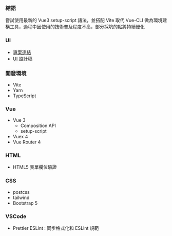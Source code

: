 ### 結語

嘗試使用最新的 Vue3 setup-script 語法，並搭配 Vite 取代 Vue-CLI 做為環境建構工具，過程中因使用的技術普及程度不高，部分採坑的點將持續優化

### UI
- [專案連結](https://challenge.thef2e.com/user/1600?schedule=3421#works-3421)
- [UI 設計稿](https://z7x2c0v0b8.github.io/the_f2e_2nd/online_payment.html#artboard1)

### 開發環境
- Vite
- Yarn
- TypeScript

### Vue
- Vue 3
  - Composition API
  - setup-script
- Vuex 4
- Vue Router 4

### HTML
- HTML5 表單欄位驗證

### CSS
- postcss
- tailwind
- Bootstrap 5

### VSCode
- Prettier ESLint : 同步格式化和 ESLint 規範